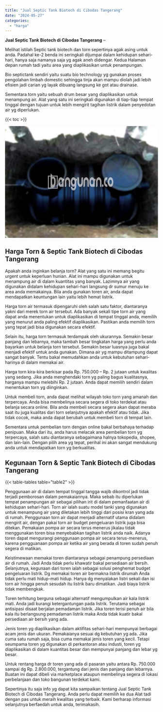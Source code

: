 ```yaml
---
title: "Jual Septic Tank Biotech di Cibodas Tangerang"
date: "2024-05-27"
categories: 
  - "harga"
---
```


**Jual Septic Tank Biotech di Cibodas Tangerang** –

Melihat istilah Septic tank biotech dan torn sepertinya agak asing untuk anda. Padahal ke-2 benda ini seringkali dijumpai dalam kehidupan sehari-hari, hanya saja namanya saja yg agak aneh didengar. Kedua Halaman depan rumah tadi yaitu area yang diaplikasikan untuk penampungan.

Bio septictank sendiri yaitu suatu bio technology yg gunakan proses pengolahan limbah domestic sehingga tinja akan mampu diolah jadi lebih efisien jadi carian yg layak dibuang langsung ke got atau drainase.

Sementara torn yaitu sebuah drum besar yang diaplikasikan untuk menampung air. Alat yang satu ini seringkali digunakan di tiap-tiap tempat tinggal dengan tujuan untuk lebih mengirit tagihan listrik dalam penyedotan air yg diperlukan.

{{< toc >}}

![Jual Septic Tank Biotech di Cibodas Tangerang](/images/jual-bio-septictank-29.png)

## Harga Torn & Septic Tank Biotech di Cibodas Tangerang

Apakah anda inginkan belanja torn? Alat yang satu ini memang begitu urgent untuk keperluan hunian. Alat ini mampu digunakan untuk menampung air di dalam kuantitas yang banyak. Lazimnya air yang digunakan didalam kehidupan sehari-hari langsung dr sumur menuju ke area anda memakainya. Bila anda gunakan toren air, anda dapat mendapatkan keuntungan lain yaitu lebih hemat listrik.

Harga torn air termasuk dipengaruhi oleh salah satu faktor, diantaranya yakni dari merek torn air tersebut. Ada banyak sekali tipe torn air yang dapat anda menentukan untuk diaplikasikan di tempat tinggal anda, memilih yang menurut anda paling efektif diaplikasikan. Pastikan anda memilih torn yang tepat jadi bisa digunakan secara efektif.

Selain itu, harga torn termasuk terdampak oleh ukurannya. Semakin besar panjang dan lebarnya, maka tambah besar tingkatan harga yang perlu anda bayarkan untuk belanja torn tersebut. Semakin besar luasnya juga bakal menjadi efektif untuk anda gunakan. Dimana air yg mampu ditampung dapat sangat banyak. Tentu bakal memudahkan anda untuk kebutuhan sehari-harinya di dalam memakai air.

Harga torn kira-kira berkisar pada Rp. 750.000 – Rp. 2 jutaan untuk kwalitas yang sedang. Jika anda menghendaki torn yg paling bagus kualitasnya, harganya mampu melebihi Rp. 2 jutaan. Anda dapat memilih sendiri dalam menentukan torn yg diinginkan.

Untuk membeli torn, anda dapat melihat wilayah toko torn yang amanah dan terpercaya. Anda bisa membelinya secara segera di toko terdekat atau belanja secara online. Bila anda membeli secara segera akan dapat meraba saat itu juga kualitas dari torn selanjutnya apakah efektif atau tidak. Jika tidak cocok, maka anda dapat berubah untuk membeli torn di tempat lain.

Sementara untuk pembelian torn dengan online bakal berbahaya terhadap penipuan. Maka dari itu, anda harus melacak area pembelian torn yg terpercaya, salah satu diantaranya sebagaimana halnya tokopedia, shopee, dan lain-lain. Dengan pilih area yg tepat, perihal ini akan sangat mendukung anda untuk mendapatkan torn yg berkualitas.

## Kegunaan Torn & Septic Tank Biotech di Cibodas Tangerang

{{< table-tables table="table2" >}}

Penggunaan air di dalam tempat tinggal tangga wajib dikontrol jadi tidak terjadi pemborosan dalam pemakaiannya. Maka sebab itu diperlukan tempat penampungan air sebagai pilihan irit di dalam pemanfaatan air di kehidupan sehari-hari. Torn air ialah suatu model tanki yang digunakan untuk menampung air yang diletakan lebih tinggi dari posisi kran yang ada di rumah. Penggunaan torn air dapat menjadi alternatif utama didalam mengirit air, dengan pakai torn air budget pengeluaran listrik juga bisa ditekan. Pemakaian pompa air secara terus menerus jikalau tidak menggunakan toren bisa menyebabkan tagihan listrik anda naik. Adanya toren dapat mengurangi penggunaan pompa air secara terus-menerus, karena pengguanaan pompa air ketika air yang berada di toren sudah penuh segera di matikan.

Keistimewaan memakai toren diantaranya sebagai penampung persediaan air di rumah. Jadi Anda tidak perlu khawatir bakal persediaan air bersih. Selanjutnya, kegunaan dari toren ialah sebagai solusi penghemat budget pengeluaran listrik. Dg memakai toren air bermakna listrik dirumah Anda tidak perlu mati hidup-mati hidup. Hanya dg menyalakan listri sekali dan isi torn air hingga penuh sesudah itu listrik baru dimatikan. Jadi biaya listrik tidak membengkak.

Toren terhitung berguna sebagai alternatif mengumpulkan air kala listrik mati. Anda jadi kurangi ketergantungan pada listrik. Terutama sebagai antisipasi disaat berjalan pemadaman listrik. Jika toren terisi penuh air bila kala itu berlangsung pemadaman listrik maka Anda tidak kuatir bakal persediaan air bersih yang ada.

Jenis toren yg diaplikasikan dalam aktifitas sehari-hari mempunyai berbagai acam jenis dan ukuran. Pemakaianya sesuai dg kebutuhan yg ada. Jika cuma satu rumah saja, bisa cuma memakai jenis toren yang kecil. Tetapi seumpama toren yg digunakan di perkantoran atau industi, toren yg diaplikasikan di dalam kuantitas besar dan mempunyai panjang dan lebar yg besar.

Untuk rentang harga dr toren yang ada di pasaran yaitu antara Rp. 750.000 sampai dg Rp. 2.800.000, tergantung dari jenis dan panjang dan lebarnya. Buatan ini dapat dibeli via marketplace ataupun membelinya segera di lokasi perbelanjaan dan toko bangunan terdekat kami.

Sepertinya itu saja info yg dapat kita sampaikan tentang Jual Septic Tank Biotech di Cibodas Tangerang. Anda perlu dapat memilih ke dua Alat tadi dengan pas untuk meraih kwalitas yang terbaik. Kami berharap informasi selanjutnya berfaedah untuk anda, terimakasih.
